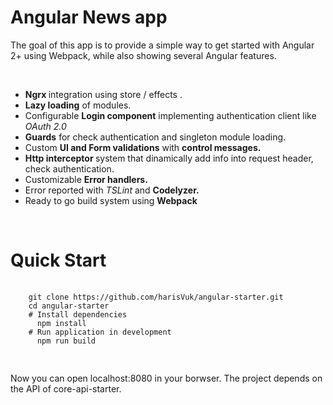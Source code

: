 
<h1>Angular News app</h1>
<p>The goal of this app is to provide a simple way to get started with Angular 2+ using Webpack, while also showing several Angular features.</p>
<br/>
<ul>
  <li><strong>Ngrx </strong> integration using store / effects .</li>
  <li><strong>Lazy loading</strong> of modules.</li>
  <li>Configurable <strong>Login component</strong> implementing authentication client like <em>OAuth 2.0</em></li>
  <li><strong>Guards</strong> for check authentication and singleton module loading.</li>
  <li>Custom <strong>UI and Form validations</strong> with <strong>control messages.</strong></li>
  <li><strong>Http interceptor </strong>system that dinamically add info into request header, check authentication.</li>
  <li>Customizable <strong>Error handlers.</strong></li>
  <li>Error reported with <em>TSLint</em> and <strong>Codelyzer.</strong></li>
  <li>Ready to go build system using <strong>Webpack</strong></li>
</ul>
<br/>
<h1>Quick Start</h1>
<p>
  <pre>
    <code>
    git clone https://github.com/harisVuk/angular-starter.git
    cd angular-starter
    # Install dependencies
      npm install
    # Run application in development
      npm run build
    </code>
  </pre>
</p>

<p>Now you can open localhost:8080 in your borwser. The project depends on the API of core-api-starter.</p>
  
